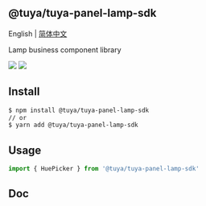 ## @tuya/tuya-panel-lamp-sdk

English | [简体中文](./README-zh_CN.md)

Lamp business component library

[![](https://img.shields.io/npm/v/@tuya/tuya-panel-lamp-sdk/latest.svg)](https://www.npmjs.com/package/@tuya/tuya-panel-lamp-sdk)
[![](https://codecov.io/gh/tuya/tuya-panel-sdk/branch/lamp/graph/badge.svg)](https://codecov.io/gh/tuya/tuya-panel-sdk/branches/lamp)

## Install

```sh
$ npm install @tuya/tuya-panel-lamp-sdk
// or
$ yarn add @tuya/tuya-panel-lamp-sdk
```

## Usage

```js
import { HuePicker } from '@tuya/tuya-panel-lamp-sdk'
```

## Doc